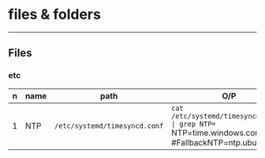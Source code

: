 # files & folders

---

## Files
### etc
|n|name|path|O/P|
|-|----|----|---|
|1|NTP | `/etc/systemd/timesyncd.conf`| `cat /etc/systemd/timesyncd.conf \| grep NTP=`<br/> NTP=time.windows.com<br/>#FallbackNTP=ntp.ubuntu.com|
